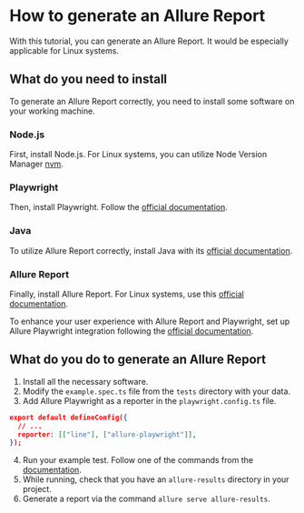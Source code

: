 # How to generate an Allure Report

With this tutorial, you can generate an Allure Report. It would be especially applicable for Linux systems.

## What do you need to install

To generate an Allure Report correctly, you need to install some software on your working machine.

### Node.js

First, install Node.js. For Linux systems, you can utilize Node Version Manager [nvm](https://github.com/nvm-sh/nvm).

### Playwright

Then, install Playwright. Follow the [official documentation](https://playwright.dev/docs/intro#installing-playwright).

### Java

To utilize Allure Report correctly, install Java with its [official documentation](https://www.java.com/en/download/help/index_installing.html).

### Allure Report

Finally, install Allure Report. For Linux systems, use this [official documentation](https://allurereport.org/docs/install-for-linux/).

To enhance your user experience with Allure Report and Playwright, set up Allure Playwright integration following the [official documentation](https://allurereport.org/docs/playwright/#setting-up).

## What do you do to generate an Allure Report

1. Install all the necessary software.
2. Modify the `example.spec.ts` file from the `tests` directory with your data.
3. Add Allure Playwright as a reporter in the `playwright.config.ts` file.

```JSON
export default defineConfig({
  // ...
  reporter: [["line"], ["allure-playwright"]],
});
```

4. Run your example test. Follow one of the commands from the [documentation](https://playwright.dev/docs/intro#running-the-example-test).
5. While running, check that you have an `allure-results` directory in your project.
6. Generate a report via the command `allure serve allure-results`.
